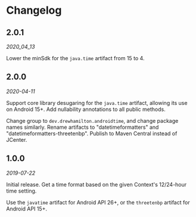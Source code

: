 # Changelog

## 2.0.1
_2020_04_13_

Lower the minSdk for the `java.time` artifact from 15 to 4.

## 2.0.0
_2020-04-11_

Support core library desugaring for the `java.time` artifact, allowing its use on Android 15+. Add
nullability annotations to all public methods.

Change group to `dev.drewhamilton.androidtime`, and change package names similarly. Rename artifacts
to "datetimeformatters" and "datetimeformatters-threetenbp". Publish to Maven Central instead of
JCenter.

## 1.0.0
_2019-07-22_

Initial release. Get a time format based on the given Context's 12/24-hour time setting.

Use the `javatime` artifact for Android API 26+, or the `threetenbp` artifact for Android API 15+.
